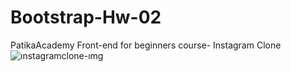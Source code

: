 # Bootstrap-Hw-02
PatikaAcademy Front-end for beginners course- Instagram Clone
![ınstagramclone-ımg](https://github.com/YYigitGokmen/Bootstrap-Hw-02/assets/157407435/3b4f36be-1e5a-4d2b-bd22-1a279b289053)
